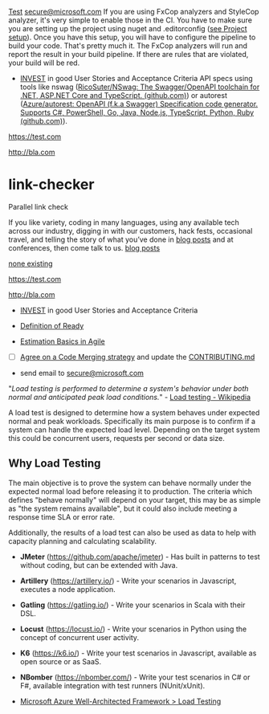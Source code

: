 [Test](MARKDOWN.md#energy-proportionality)
[secure@microsoft.com](mailto:secure@microsoft.com)
If you are using FxCop analyzers and StyleCop analyzer, it's very simple to enable those in the CI. You have to make sure you are setting up the project using nuget and .editorconfig ([see Project setup](#project-setup)). Once you have this setup, you will have to configure the pipeline to build your code. That's pretty much it. The FxCop analyzers will run and report the result in your build pipeline. If there are rules that are violated, your build will be red.
- [INVEST](https://en.wikipedia.org/wiki/INVEST_(mnemonic)) in good User Stories and Acceptance Criteria
  API specs using tools like nswag ([RicoSuter/NSwag: The Swagger/OpenAPI
  toolchain for .NET, ASP.NET Core and TypeScript.
  (github.com)](https://github.com/RicoSuter/NSwag)) or autorest
  ([Azure/autorest: OpenAPI (f.k.a Swagger) Specification code generator.
  Supports C#, PowerShell, Go, Java, Node.js, TypeScript, Python, Ruby
  (github.com)](https://github.com/Azure/AutoRest)).

https://test.com

http://bla.com
# link-checker
Parallel link check

If you like variety, coding in many languages, using any available tech across our industry, digging in with our customers, hack fests, occasional travel, and telling the story of what you’ve done in [blog posts](https://devblogs.microsoft.com/ise/) and at conferences, then come talk to us.
[blog posts](linkcheck.json)

[none existing](nla.go)

https://test.com

http://bla.com


- [INVEST](https://en.wikipedia.org/wiki/INVEST_(mnemonic)) in good User Stories and Acceptance Criteria

- [Definition of Ready](https://www.scrum.org/resources/blog/walking-through-definition-ready)
- [Estimation Basics in Agile](https://www.scrum.org/resources/blog/what-scrum-says-about-estimates)

- [ ] [Agree on a Code Merging strategy](source-control/merge-strategies.md) and update the [CONTRIBUTING.md](resources/templates/CONTRIBUTING.md)
- send email to [secure@microsoft.com](mailto:secure@microsoft.com)

"*Load testing is performed to determine a system's behavior under both normal and anticipated peak load conditions.*" - [Load testing - Wikipedia](https://en.wikipedia.org/wiki/Load_testing)

A load test is designed to determine how a system behaves under expected normal and peak workloads.  Specifically its main purpose is to confirm if a system can handle the expected load level. Depending on the target system this could be concurrent users, requests per second or data size.

## Why Load Testing

The main objective is to prove the system can behave normally under the expected normal load before releasing it to production. The criteria which defines "behave normally" will depend on your target, this may be as simple as "the system remains available", but it could also include meeting a response time SLA or error rate.

Additionally, the results of a load test can also be used as data to help with capacity planning and calculating scalability.

- **JMeter** (<https://github.com/apache/jmeter>) - Has built in patterns to test without coding, but can be extended with Java.
- **Artillery** (<https://artillery.io/>) - Write your scenarios in Javascript, executes a node application.
- **Gatling** (<https://gatling.io/>) -  Write your scenarios in Scala with their DSL.
- **Locust** (<https://locust.io/>) - Write your scenarios in Python using the concept of concurrent user activity.
- **K6** (<https://k6.io/>) - Write your test scenarios in Javascript, available as open source or as SaaS.
- **NBomber** (<https://nbomber.com/>) - Write your test scenarios in C# or F#, available integration with test runners (NUnit/xUnit).

- [Microsoft Azure Well-Architected Framework > Load Testing](https://learn.microsoft.com/en-us/azure/architecture/framework/scalability/load-testing)



